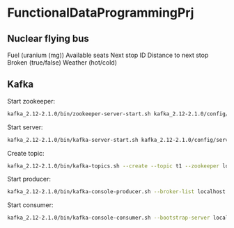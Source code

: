 # FunctionalDataProgrammingPrj

## Nuclear flying bus

Fuel (uranium (mg))
Available seats
Next stop ID
Distance to next stop
Broken (true/false)
Weather (hot/cold)

## Kafka

Start zookeeper:

```bash
kafka_2.12-2.1.0/bin/zookeeper-server-start.sh kafka_2.12-2.1.0/config/zookeeper.properties
```

Start server:

```bash
kafka_2.12-2.1.0/bin/kafka-server-start.sh kafka_2.12-2.1.0/config/server.properties
```

Create topic:

```bash
kafka_2.12-2.1.0/bin/kafka-topics.sh --create --topic t1 --zookeeper localhost:2181 --partitions 3 --replication-factor 1
```

Start producer:

```bash
kafka_2.12-2.1.0/bin/kafka-console-producer.sh --broker-list localhost:9092 --topic t1
```

Start consumer:

```bash
kafka_2.12-2.1.0/bin/kafka-console-consumer.sh --bootstrap-server localhost:9092 --topic t1 --from-beginning
```
